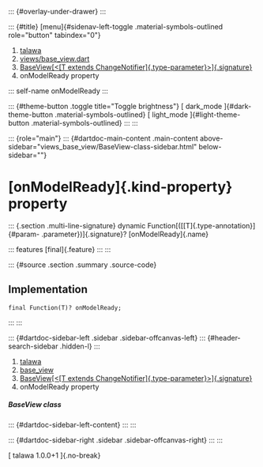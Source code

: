 ::: {#overlay-under-drawer}
:::

::: {#title}
[menu]{#sidenav-left-toggle .material-symbols-outlined role="button"
tabindex="0"}

1.  [talawa](../../index.html)
2.  [views/base_view.dart](../../views_base_view/)
3.  [BaseView[\<[T extends
    ChangeNotifier]{.type-parameter}\>]{.signature}](../../views_base_view/BaseView-class.html)
4.  onModelReady property

::: self-name
onModelReady
:::

::: {#theme-button .toggle title="Toggle brightness"}
[ dark_mode ]{#dark-theme-button .material-symbols-outlined} [
light_mode ]{#light-theme-button .material-symbols-outlined}
:::
:::

::: {role="main"}
::: {#dartdoc-main-content .main-content above-sidebar="views_base_view/BaseView-class-sidebar.html" below-sidebar=""}
<div>

# [onModelReady]{.kind-property} property

</div>

::: {.section .multi-line-signature}
dynamic Function[([[T]{.type-annotation}]{#param-
.parameter})]{.signature}? [onModelReady]{.name}

::: features
[final]{.feature}
:::
:::

::: {#source .section .summary .source-code}
## Implementation

``` language-dart
final Function(T)? onModelReady;
```
:::
:::

::: {#dartdoc-sidebar-left .sidebar .sidebar-offcanvas-left}
::: {#header-search-sidebar .hidden-l}
:::

1.  [talawa](../../index.html)
2.  [base_view](../../views_base_view/)
3.  [BaseView[\<[T extends
    ChangeNotifier]{.type-parameter}\>]{.signature}](../../views_base_view/BaseView-class.html)
4.  onModelReady property

##### BaseView class

::: {#dartdoc-sidebar-left-content}
:::
:::

::: {#dartdoc-sidebar-right .sidebar .sidebar-offcanvas-right}
:::
:::

[ talawa 1.0.0+1 ]{.no-break}

